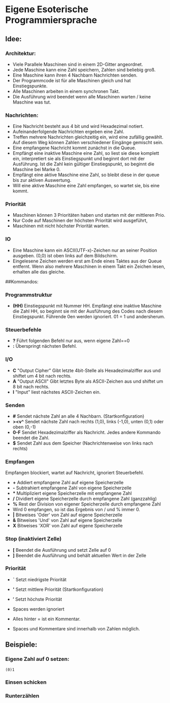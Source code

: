 # Eigene Esoterische Programmiersprache

## Idee:
### Architektur:
- Viele Parallele Maschinen sind in einem 2D-Gitter angeordnet.
- Jede Maschine kann eine Zahl speichern, Zahlen sind beliebig groß.
- Eine Maschine kann ihren 4 Nachbarn Nachrichten senden.
- Der Programmcode ist für alle Maschinen gleich und hat Einstiegspunkte.
- Alle Maschinen arbeiten in einem synchronen Takt.
- Die Ausführung wird beendet wenn alle Maschinen warten / keine Maschine was tut.

### Nachrichten:
- Eine Nachricht besteht aus 4 bit und wird Hexadezimal notiert.
- Aufeinanderfolgende Nachrichten ergeben eine Zahl.
- Treffen mehrere Nachrichten gleichzeitig ein, wird eine zufällig gewählt.
  Auf diesem Weg können Zahlen verschiedener Eingänge gemischt sein.
- Eine empfangene Nachricht kommt zunächst in die Queue.
- Empfängt eine inaktive Maschine eine Zahl, so liest sie diese komplett ein,
  interpretiert sie als Einstiegspunkt und beginnt dort mit der Ausführung.
  Ist die Zahl kein gültiger Einstiegspunkt, so beginnt die Maschine bei Marke 0.
- Empfängt eine aktive Maschine eine Zahl,
  so bleibt diese in der queue bis zur aktiven Auswertung.
- Will eine aktive Maschine eine Zahl empfangen, so wartet sie, bis eine kommt.

### Priorität
- Maschinen können 3 Prioritäten haben und starten mit der mittleren Prio.
- Nur Code auf Maschinen der höchsten Priorität wird ausgeführt,
- Maschinen mit nicht höchster Priorität warten.

### IO
- Eine Maschine kann ein ASCII(UTF-x)-Zeichen nur an seiner Position ausgeben.
  (0,0) ist oben links auf dem Bildschirm.
- Eingelesene Zeichen werden erst am Ende eines Taktes aus der Queue entfernt.
  Wenn also mehrere Maschinen in einem Takt ein Zeichen lesen, erhalten alle das gleiche.


##Kommandos:
### Programmstruktur
- **(HH)** Einstiegspunkt mit Nummer HH. Empfängt eine inaktive Maschine die
  Zahl HH, so beginnt sie mit der Ausführung des Codes nach diesem Einstiegspunkt.
  Führende 0en werden ignoriert. 01 = 1 und andersherum.

### Steuerbefehle
- **?** Führt folgenden Befehl nur aus, wenn eigene Zahl==0
- **:** Überspringt nächsten Befehl.

### I/O
- **C** "Output Cipher" Gibt letzte 4bit-Stelle als Hexadezimalziffer aus und shiftet um 4 bit nach rechts.
- **A** "Output ASCII" Gibt letztes Byte als ASCII-Zeichen aus und shiftet um 8 bit nach rechts.
- **I** "Input" liest nächstes ASCII-Zeichen ein.

### Senden
- **#** Sendet nächste Zahl an alle 4 Nachbarn. (Startkonfiguration)
- **><v^** Sendet nächste Zahl nach rechts (1,0), links (-1,0), unten (0,1) oder oben (0,-1)
- **0-F** Sendet Hexadezimalziffer als Nachricht. Jedes andere Kommando beendet die Zahl.
- **$** Sendet Zahl aus dem Speicher (Nachrichtenweise von links nach rechts)

### Empfangen
Empfangen blockiert, wartet auf Nachricht, ignoriert Steuerbefehl.
- **+** Addiert empfangene Zahl auf eigene Speicherzelle
- **-** Subtrahiert empfangene Zahl von eigene Speicherzelle
- **\*** Multipliziert eigene Speicherzelle mit empfangene Zahl
- **/** Dividiert eigene Speicherzelle durch empfangene Zahl (ganzzahlig)
- **%** Rest der Division von eigener Speicherzelle durch empfangene Zahl
- Wird 0 empfangen, so ist das Ergebnis von / und % immer 0.
- **|** Bitweises 'Oder' von Zahl auf eigene Speicherzelle
- **&** Bitweises 'Und' von Zahl auf eigene Speicherzelle
- **X** Bitweises 'XOR' von Zahl auf eigene Speicherzelle

### Stop (inaktiviert Zelle)
- **[** Beendet die Ausführung und setzt Zelle auf 0
- **]** Beendet die Ausführung und behält aktuellen Wert in der Zelle

### Priorität
- **`** Setzt niedrigste Priorität
- **'** Setzt mittlere Priorität (Startkonfiguration)
- **′** Setzt höchste Priorität

- Spaces werden ignoriert
- Alles hinter = ist ein Kommentar.
- Spaces und Kommentare sind innerhalb von Zahlen möglich.

## Beispiele:

### Eigene Zahl auf 0 setzen:
    (0)1

### Einsen schicken


### Runterzählen

